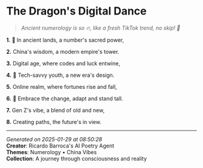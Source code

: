 # The Dragon's Digital Dance

> *Ancient numerology is so 🔥, like a fresh TikTok trend, no skip! 📱*

**1.** 🔢 In ancient lands, a number's sacred power,


**2.** China's wisdom, a modern empire's tower.


**3.** Digital age, where codes and luck entwine,


**4.** 🎴 Tech-savvy youth, a new era's design.


**5.** Online realm, where fortunes rise and fall,


**6.** 🐉 Embrace the change, adapt and stand tall.


**7.** Gen Z's vibe, a blend of old and new,


**8.** Creating paths, the future's in view.



---

*Generated on 2025-01-29 at 08:50:28*  
**Creator**: Ricardo Barroca's AI Poetry Agent  
**Themes**: Numerology • China Vibes  
**Collection**: A journey through consciousness and reality